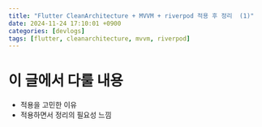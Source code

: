 ```yaml
---
title: "Flutter CleanArchitecture + MVVM + riverpod 적용 후 정리  (1)"
date: 2024-11-24 17:10:01 +0900
categories: [devlogs]
tags: [flutter, cleanarchitecture, mvvm, riverpod]
---
```



# 이 글에서 다룰 내용
- 적용을 고민한 이유
- 적용하면서 정리의 필요성 느낌 
